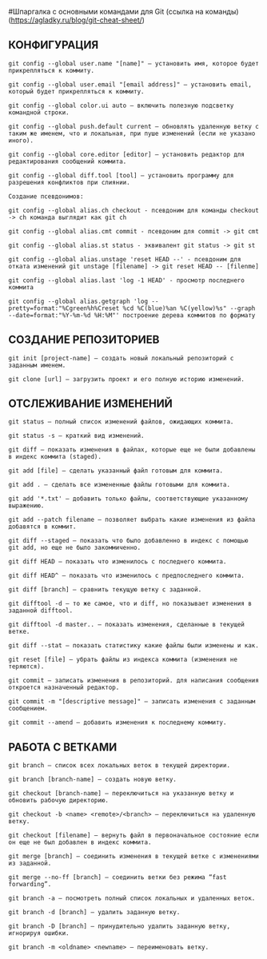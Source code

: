 

#Шпаргалка с основными командами для Git
(ссылка на команды)(https://agladky.ru/blog/git-cheat-sheet/)

## КОНФИГУРАЦИЯ
	git config --global user.name "[name]" — установить имя, которое будет прикрепляться к коммиту.

	git config --global user.email "[email address]" — установить email, который будет прикрепляться к коммиту.

	git config --global color.ui auto — включить полезную подсветку командной строки.

	git config --global push.default current — обновлять удаленную ветку с таким же именем, что и локальная, при пуше изменений (если не указано иного).

	git config --global core.editor [editor] — установить редактор для редактирования сообщений коммита.

	git config --global diff.tool [tool] — установить программу для разрешения конфликтов при слиянии.
	
	Создание псевдонимов:

	git config --global alias.ch checkout - псевдоним для команды checkout -> ch команда выглядит как git ch

	git config --global alias.cmt commit - псевдоним для commit -> git cmt

	git config --global alias.st status - эквивалент git status -> git st

	git config --global alias.unstage 'reset HEAD --' - псевдоним для отката изменений git unstage [filename] -> git reset HEAD -- [filenme]

	git config --global alias.last 'log -1 HEAD' - просмотр последнего коммита

	git config --global alias.getgraph 'log --pretty=format:"%Cgreen%h%Creset %cd %C(blue)%an %C(yellow)%s" --graph --date=format:"%Y-%m-%d %H:%M"' построение дерева коммитов по формату
	
## СОЗДАНИЕ РЕПОЗИТОРИЕВ
	git init [project-name] — создать новый локальный репозиторий с заданным именем.

	git clone [url] — загрузить проект и его полную историю изменений.
	
## ОТСЛЕЖИВАНИЕ ИЗМЕНЕНИЙ
	
	git status — полный список изменений файлов, ожидающих коммита.

	git status -s — краткий вид изменений.

	git diff — показать изменения в файлах, которые еще не были добавлены в индекс коммита (staged).

	git add [file] — сделать указанный файл готовым для коммита.

	git add . — сделать все измененные файлы готовыми для коммита.

	git add '*.txt' — добавить только файлы, соответствующие указанному выражению.

	git add --patch filename — позволяет выбрать какие изменения из файла добавятся в коммит.

	git diff --staged — показать что было добавленно в индекс с помощью git add, но еще не было закоммиченно.

	git diff HEAD — показать что изменилось с последнего коммита.

	git diff HEAD^ — показать что изменилось с предпоследнего коммита.

	git diff [branch] — сравнить текущую ветку с заданной.

	git difftool -d — то же самое, что и diff, но показывает изменения в заданной difftool.

	git difftool -d master.. — показать изменения, сделанные в текущей ветке.

	git diff --stat — показать статистику какие файлы были изменены и как.

	git reset [file] — убрать файлы из индекса коммита (изменения не теряются).

	git commit — записать изменения в репозиторий. для написания сообщения откроется назначенный редактор.

	git commit -m "[descriptive message]" — записать изменения с заданным сообщением.

	git commit --amend — добавить изменения к последнему коммиту.
	
## РАБОТА С ВЕТКАМИ

	git branch — список всех локальных веток в текущей директории.

	git branch [branch-name] — создать новую ветку.

	git checkout [branch-name] — переключиться на указанную ветку и обновить рабочую директорию.

	git checkout -b <name> <remote>/<branch> — переключиться на удаленную ветку.

	git cheсkout [filename] — вернуть файл в первоначальное состояние если он еще не был добавлен в индекс коммита.

	git merge [branch] — соединить изменения в текущей ветке с изменениями из заданной.

	git merge --no-ff [branch] — соединить ветки без режима “fast forwarding”.

	git branch -a — посмотреть полный список локальных и удаленных веток.

	git branch -d [branch] — удалить заданную ветку.

	git branch -D [branch] — принудительно удалить заданную ветку, игнорируя ошибки.

	git branch -m <oldname> <newname> — переименовать ветку.	